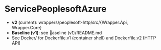 ﻿# ServicePeoplesoftAzure

- **v2** (current): wrappers/peoplesoft-http/src/{Wrapper.Api, Wrapper.Core}
- **Baseline (v1)**: see aseline (v1)/README.md
- See Docker/ for Dockerfile.v1 (container shell) and Dockerfile.v2 (HTTP API)
